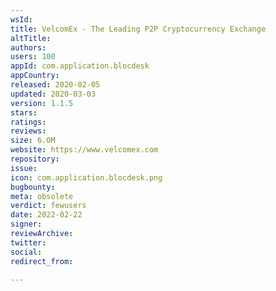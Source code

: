 ```yaml
---
wsId: 
title: VelcomEx - The Leading P2P Cryptocurrency Exchange
altTitle: 
authors: 
users: 100
appId: com.application.blocdesk
appCountry: 
released: 2020-02-05
updated: 2020-03-03
version: 1.1.5
stars: 
ratings: 
reviews: 
size: 6.0M
website: https://www.velcomex.com
repository: 
issue: 
icon: com.application.blocdesk.png
bugbounty: 
meta: obsolete
verdict: fewusers
date: 2022-02-22
signer: 
reviewArchive: 
twitter: 
social: 
redirect_from: 

---
```


